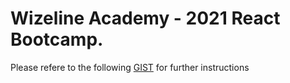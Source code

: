 # Wizeline Academy - 2021 React Bootcamp.

Please refere to the following [GIST](https://github.com/wizelineacademy/react-gist/blob/main/capstone-project-1/apprenticeship/README.md) for further instructions
